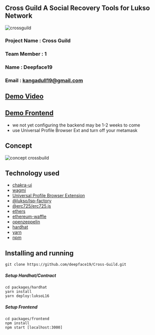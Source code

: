 ## Cross Guild A Social Recovery Tools for Lukso Network
![crossguild](https://user-images.githubusercontent.com/59292798/187340881-8cd1263b-d3b9-402c-88e5-3433e457ce6c.jpg)

### Project Name : Cross Guild
### Team Member : 1
### Name : Deepface19
### Email : kangadull19@gmail.com

## [Demo Video](https://youtu.be/mBaL1DKdY0I)

## [Demo Frontend](https://cross-guild.web.app)
- we not yet configuring the backend may be 1-2 weeks to come
- use Universal Profile Browser Ext and turn off your metamask

## Concept 
![concept crossbuild](https://user-images.githubusercontent.com/59292798/187372013-11860fc7-0435-4d9a-b033-f5a0e4df1315.png)

## Technology used
- [chakra-ui](https://chakra-ui.com/)
- [wagmi](https://wagmi.sh/)
- [Universal Profile Browser Extension](https://docs.lukso.tech/guides/browser-extension/install-browser-extension)
- [@lukso/lsp-factory](https://docs.lukso.tech/tools/lsp-factoryjs/getting-started)
- [@erc725/erc725.js](https://docs.lukso.tech/tools/erc725js/getting-started)
- [ethers](https://ethers.org/)
- [ethereum-waffle](https://ethereum-waffle.readthedocs.io/en/latest/getting-started.html)
- [openzeppelin](https://www.openzeppelin.com/)
- [hardhat](https://hardhat.org/)
- [yarn](https://yarnpkg.com)
- [npm](https://www.npmjs.com/)

## Installing and running
```
git clone https://github.com/deepface19/Cross-Guild.git
```
##### Setup Hardhat/Contract
```
cd packages/hardhat 
yarn install
yarn deploy:luksoL16 
```
##### Setup Frontend
```
cd packages/frontend
npm install 
npm start [localhost:3000]
```
